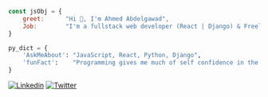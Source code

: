 ```javascript
const jsObj = {
    greet:      "Hi 👋, I'm Ahmed Abdelgawad",
    Job:        "I'm a fullstack web developer (React | Django) & Freelancer"
}
```

```python
py_dict = {
    'AskMeAbout': "JavaScript, React, Python, Django",
    'funFact':    "Programming gives me much of self confidence in the daily life."
}
```
[![Linkedin](https://img.shields.io/badge/LinkedIn-0077B5?style=flat&logo=linkedin&logoColor=white)](https://www.linkedin.com/in/ahmed-abdelgawad-webdev/)
[![Twitter](https://img.shields.io/badge/Twitter-1DA1F2?style=flat&logo=twitter&logoColor=white)](https://twitter.com/a__abdelgawad)
